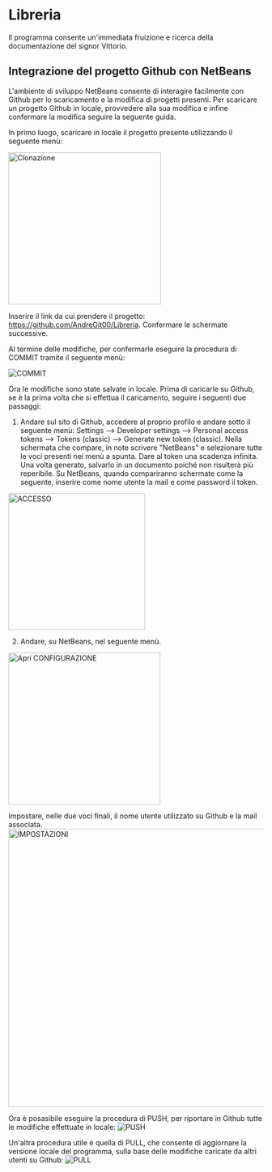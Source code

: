 # Libreria
Il programma consente un'immediata fruizione e ricerca della documentazione del signor Vittorio.

## Integrazione del progetto Github con NetBeans
L'ambiente di sviluppo NetBeans consente di interagire facilmente con Github per lo scaricamento e la modifica di progetti presenti. Per scaricare un progetto Github in locale, provvedere alla sua modifica e infine confermare la modifica seguire la seguente guida.

In primo luogo, scaricare in locale il progetto presente utilizzando il seguente menù:

<img width="301" alt="Clonazione" src="https://github.com/user-attachments/assets/f3ead4f0-2c5f-4d73-afc7-0953fd4cbb26">

Inserire il link da cui prendere il progetto: https://github.com/AndreGit00/Libreria. Confermare le schermate successive.

Al termine delle modifiche, per confermarle eseguire la procedura di COMMIT tramite il seguente menù:

![COMMIT](https://github.com/user-attachments/assets/e07468d9-1d23-44a6-bcc9-5f13ce6eb2d9)

Ora le modifiche sono state salvate in locale. Prima di caricarle su Github, se è la prima volta che si effettua il caricamento, seguire i seguenti due passaggi:
1) Andare sul sito di Github, accedere al proprio profilo e andare sotto il seguente menù: Settings --> Developer settings --> Personal access tokens --> Tokens (classic) --> Generate new token (classic). Nella schermata che compare, in note scrivere "NetBeans" e selezionare tutte le voci presenti nei menù a spunta. Dare al token una scadenza infinita. Una volta generato, salvarlo in un documento poiché non risulterà più reperibile. Su NetBeans, quando compariranno schermate come la seguente, inserire come nome utente la mail e come password il token.
   
<img width="270" alt="ACCESSO" src="https://github.com/user-attachments/assets/020fa116-08c3-45db-ad68-7b28770d1cac">

2) Andare, su NetBeans, nel seguente menù.
   
<img width="300" alt="Apri CONFIGURAZIONE" src="https://github.com/user-attachments/assets/b0d34e91-f207-4038-a19e-77f1ccde89fb">

Impostare, nelle due voci finali, il nome utente utilizzato su Github e la mail associata.
<img width="550" alt="IMPOSTAZIONI" src="https://github.com/user-attachments/assets/f55deb45-0fc9-44e9-b7c0-b08dc009ae24">

Ora è posasibile eseguire la procedura di PUSH, per riportare in Github tutte le modifiche effettuate in locale:
![PUSH](https://github.com/user-attachments/assets/61dcea20-0133-4662-b244-9e5332f65239)

Un'altra procedura utile è quella di PULL, che consente di aggiornare la versione locale del programma, sulla base delle modifiche caricate da altri utenti su Github:
![PULL](https://github.com/user-attachments/assets/606d5086-f34b-418d-b404-83d5d9d934de)
